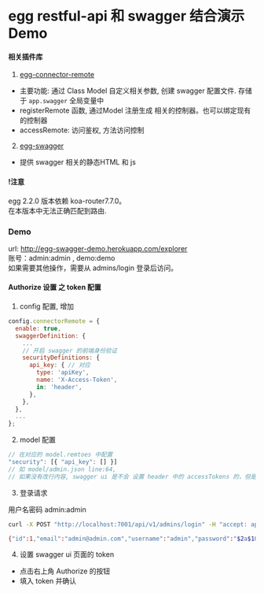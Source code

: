 # egg restful-api 和 swagger 结合演示 Demo

#### 相关插件库

1. [egg-connector-remote](https://github.com/TheOne1006/egg-connector-remote)
  - 主要功能: 通过 Class Model 自定义相关参数, 创建 swagger 配置文件. 存储于 `app.swagger` 全局变量中
  - registerRemote 函数, 通过Model 注册生成 相关的控制器。也可以绑定现有的控制器
  - accessRemote: 访问鉴权, 方法访问控制
2. [egg-swagger](https://github.com/TheOne1006/egg-swagger)
  - 提供 swagger 相关的静态HTML 和 js


#### !注意

egg 2.2.0 版本依赖 koa-router7.7.0。  
在本版本中无法正确匹配到路由.

### Demo
url: <http://egg-swagger-demo.herokuapp.com/explorer>  
账号：admin:admin , demo:demo  
如果需要其他操作，需要从 admins/login 登录后访问。  


#### Authorize 设置 之 token 配置

1. config 配置, 增加

```js
config.connectorRemote = {
  enable: true,
  swaggerDefinition: {
    ...
    // 开启 swagger 的前端身份验证
    securityDefinitions: {
      api_key: { // 对应
        type: 'apiKey',
        name: 'X-Access-Token',
        in: 'header',
      },
    },
  },
  ...
};
```

2. model 配置

```js
// 在对应的 model.remtoes 中配置
"security": [{ "api_key": [] }]
// 如 model/admin.json line:64,
// 如果没有改行内容, swagger ui 是不会 设置 header 中的 accessTokens 的，但是项目开发可以自行添加。
```


3. 登录请求

用户名密码 admin:admin


```bash
curl -X POST "http://localhost:7001/api/v1/admins/login" -H "accept: application/json" -H "Content-Type: application/json" -d "{\"username\":\"admin\",\"password\":\"admin\"}"

{"id":1,"email":"admin@admin.com","username":"admin","password":"$2a$10$QlA.DnpNNoehYSsfoCPm.eMkv8Bujwbvl5x3r6afmO12E0PdQD3kO","lastSignInAt":"2018-02-28T06:36:36.051Z","createdAt":"2018-01-05T05:42:32.896Z","updatedAt":"2018-02-28T06:36:36.054Z","deletedAt":null,"role":{"id":1,"name":"admin","description":"超级管理员","createdAt":"2018-01-05T05:42:33.010Z","updatedAt":"2018-01-05T05:42:33.010Z","deletedAt":null},"token":{"id":2,"ttl":1209600,"token":"QjZuMTFvJojCLzZoGFTihAXBe6iD8Ffzm8bEEOo1nAnZLjsnXBEjntGamPyTMge1","userId":1,"createdAt":"2018-02-28T06:36:36.087Z"}}
 ```

4. 设置 swagger ui 页面的 token

- 点击右上角 Authorize 的按钮
- 填入 token 并确认
